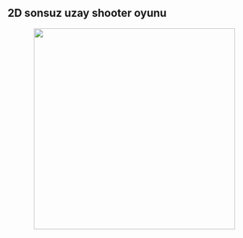 ## 2D sonsuz uzay shooter oyunu

<div align="center">
    <img src="https://pasteboard.co/IMjcdpo.png" width="400px"</img> 
</div>
